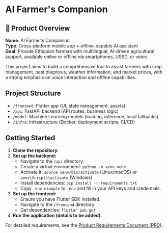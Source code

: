 # AI Farmer's Companion

## 🧩 Product Overview

**Name**: AI Farmer’s Companion  
**Type**: Cross-platform mobile app + offline-capable AI assistant  
**Goal**: Provide Ethiopian farmers with multilingual, AI-driven agricultural support, available online or offline via smartphones, USSD, or voice.

This project aims to build a comprehensive tool to assist farmers with crop management, pest diagnosis, weather information, and market prices, with a strong emphasis on voice interaction and offline capabilities.

## Project Structure

*   `/frontend`: Flutter app (UI, state management, assets)
*   `/api`: FastAPI backend (API routes, business logic)
*   `/model`: Machine Learning models (loading, inference, local fallbacks)
*   `/infra`: Infrastructure (Docker, deployment scripts, CI/CD)

## Getting Started

1.  **Clone the repository.**
2.  **Set up the backend:**
    *   Navigate to the `/api` directory.
    *   Create a virtual environment: `python -m venv venv`
    *   Activate it: `source venv/bin/activate` (Linux/macOS) or `venv\Scripts\activate` (Windows)
    *   Install dependencies: `pip install -r requirements.txt`
    *   Copy `.env.example` to `.env` and fill in your API keys and credentials.
3.  **Set up the frontend:**
    *   Ensure you have Flutter SDK installed.
    *   Navigate to the `/frontend` directory.
    *   Get dependencies: `flutter pub get`
4.  **Run the application (details to be added).**

For detailed requirements, see the [Product Requirements Document (PRD)](<link_to_prd_if_available>).
